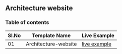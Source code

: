 ## Architecture website
 

### Table of contents



|Sl.No| Template Name  | Live Example |
|-----|----------------|--------------|
|  01  | Architecture-website	                                                  |[live example](https://maryamasalian.github.io/Architecture-website/)|	    
